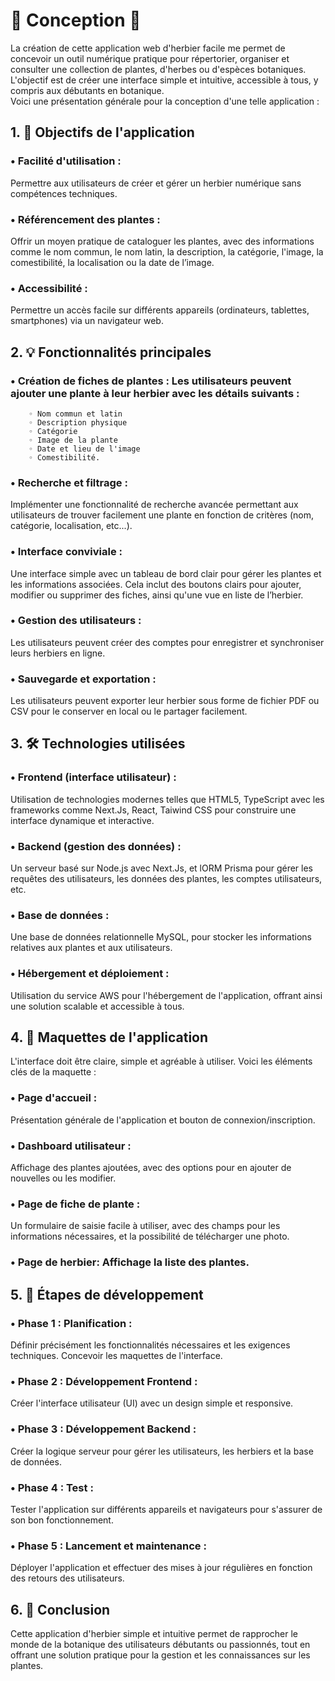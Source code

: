 # 🌿 Conception 🌷

La création de cette application web d'herbier facile me permet de concevoir un outil numérique pratique pour répertorier, organiser et consulter une collection de plantes, d'herbes ou d'espèces botaniques. L'objectif est de créer une interface simple et intuitive, accessible à tous, y compris aux débutants en botanique.<br /> 
Voici une présentation générale pour la conception d'une telle application : <br />

## 1. 🚀 Objectifs de l'application

###    • Facilité d'utilisation : 
Permettre aux utilisateurs de créer et gérer un herbier numérique sans compétences techniques.
###    • Référencement des plantes : 
Offrir un moyen pratique de cataloguer les plantes, avec des informations comme le nom commun, le nom latin, la description,  la catégorie, l'image, la comestibilité, la localisation ou la date de l’image.
###    • Accessibilité : 
Permettre un accès facile sur différents appareils (ordinateurs, tablettes, smartphones) via un navigateur web.

## 2. 💡 Fonctionnalités principales

###    • Création de fiches de plantes : Les utilisateurs peuvent ajouter une plante à leur herbier avec les détails suivants :
        ◦ Nom commun et latin
        ◦ Description physique
        ◦ Catégorie
        ◦ Image de la plante
        ◦ Date et lieu de l'image
        ◦ Comestibilité.
###    • Recherche et filtrage : 
Implémenter une fonctionnalité de recherche avancée permettant aux utilisateurs de trouver facilement une plante en fonction de critères (nom, catégorie, localisation, etc...).
###    • Interface conviviale : 
Une interface simple avec un tableau de bord clair pour gérer les plantes et les informations associées. Cela inclut des boutons clairs pour ajouter, modifier ou supprimer des fiches, ainsi qu'une vue en liste de l’herbier.
###    • Gestion des utilisateurs : 
Les utilisateurs peuvent créer des comptes pour enregistrer et synchroniser leurs herbiers en ligne. 
###    • Sauvegarde et exportation : 
Les utilisateurs peuvent exporter leur herbier sous forme de fichier PDF ou CSV pour le conserver en local ou le partager facilement.

## 3. 🛠️ Technologies utilisées

###    • Frontend (interface utilisateur) : 
Utilisation de technologies modernes telles que HTML5, TypeScript avec les frameworks comme Next.Js, React, Taiwind CSS  pour construire une interface dynamique et interactive.
###    • Backend (gestion des données) : 
Un serveur basé sur Node.js avec Next.Js, et lORM Prisma pour gérer les requêtes des utilisateurs, les données des plantes, les comptes utilisateurs, etc.
###    • Base de données : 
Une base de données relationnelle MySQL, pour stocker les informations relatives aux plantes et aux utilisateurs.
###    • Hébergement et déploiement : 
Utilisation du service AWS pour l'hébergement de l'application, offrant ainsi une solution scalable et accessible à tous.

## 4. 🧩 Maquettes de l'application

L'interface doit être claire, simple et agréable à utiliser. Voici les éléments clés de la maquette :
###    • Page d'accueil : 
Présentation générale de l'application et bouton de connexion/inscription.
###    • Dashboard utilisateur : 
Affichage des plantes ajoutées, avec des options pour en ajouter de nouvelles ou les modifier.
###    • Page de fiche de plante : 
Un formulaire de saisie facile à utiliser, avec des champs pour les informations nécessaires, et la possibilité de télécharger une photo.
###    • Page de herbier: Affichage la liste des plantes.

## 5. 📝 Étapes de développement

###    • Phase 1 : Planification : 
Définir précisément les fonctionnalités nécessaires et les exigences techniques. Concevoir les maquettes de l'interface.
###    • Phase 2 : Développement Frontend : 
Créer l'interface utilisateur (UI) avec un design simple et responsive.
###    • Phase 3 : Développement Backend : 
Créer la logique serveur pour gérer les utilisateurs, les herbiers et la base de données.
###    • Phase 4 : Test : 
Tester l'application sur différents appareils et navigateurs pour s'assurer de son bon fonctionnement.
###    • Phase 5 : Lancement et maintenance : 
Déployer l'application et effectuer des mises à jour régulières en fonction des retours des utilisateurs.

## 6. 🎯 Conclusion

Cette application d'herbier simple et intuitive permet de rapprocher le monde de la botanique des utilisateurs débutants ou passionnés, tout en offrant une solution pratique pour la gestion et les connaissances sur les plantes. 
